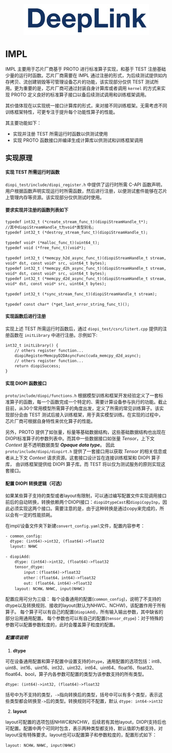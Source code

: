 <div align=center>
<img src="../img/deepLink_logo.png">
</div>


# IMPL

 IMPL 主要用于芯片厂商基于 PROTO 进行标准算子实现，和基于 TEST 注册基础少量的运行时函数。芯片厂商需要在 IMPL 通过注册的形式，为后续测试提供如内存拷贝、流创建销毁等可管理设备芯片的功能，该实现部分仅供 TEST 测试所用。更为重要的是，芯片厂商可通过封装自身计算库或者调用 ``kernel`` 的方式来实现 PROTO 定义良好的标准算子接口以备后续测试调用和训练框架调用。

 其价值体现在以实现统一接口计算库的形式，来对接不同训练框架。无需考虑不同训练框架特性，可更专注于提升每个功能性算子的性能。

其主要功能如下：
 * 实现并注册 TEST 所需运行时函数以供测试使用
 * 实现 PROTO 函数接口并编译生成计算库以供测试和训练框架调用


## **实现原理**

#### 实现 TEST 所需运行时函数

  ```diopi_test/include/diopi_register.h``` 中提供了运行时所需 C-API 函数声明，用户根据函数声明实现运行时所需函数，然后进行注册，以便测试套件能够在芯片上管理内存等资源。该实现部分仅供测试时使用。

#### 要求实现并注册的函数列表如下

  ```
  typedef int32_t (*create_stream_func_t)(diopiStreamHandle_t*);
  //其中diopiStreamHandle_t为void*类型别名;
  typedef int32_t (*destroy_stream_func_t)(diopiStreamHandle_t);

  typedef void* (*malloc_func_t)(uint64_t);
  typedef void (*free_func_t)(void*);

  typedef int32_t (*memcpy_h2d_async_func_t)(diopiStreamHandle_t stream, void* dst, const void* src, uint64_t bytes);
  typedef int32_t (*memcpy_d2h_async_func_t)(diopiStreamHandle_t stream, void* dst, const void* src, uint64_t bytes);
  typedef int32_t (*memcpy_d2d_async_func_t)(diopiStreamHandle_t stream, void* dst, const void* src, uint64_t bytes);

  typedef int32_t (*sync_stream_func_t)(diopiStreamHandle_t stream);

  typedef const char* (*get_last_error_string_func_t)();
  ```
#### 实现函数后进行注册

  实现上述 TEST 所需运行时函数后，通过 `diopi_test/csrc/litert.cpp` 提供的注册函数在 `initLibrary` 中进行注册。示例如下:

  ```
  int32_t initLibrary() {
      // others register function...
      diopiRegisterMemcpyD2DAsyncFunc(cuda_memcpy_d2d_async);
      // others register function...
      return diopiSuccess;
  }
  ```

#### 实现 DIOPI 函数接口

  `proto/include/diopi/functions.h` 根据模型训练和框架开发经验定义了一套标准算子的函数，每一个函数完成一个特定的、需要计算设备参与执行的功能。截止目前，从30个常用模型所需算子的角度出发，定义了所需的常见训练算子。该实现部分会由 TEST 测试后接入训练框架，用于真实模型训练。在实现的过程中，芯片厂商可根据自身特性来优化算子的性能。

  另外，PROTO 提供了如张量，标量等基础数据结构，这些基础数据结构也出现在DIOPI标准算子的参数列表中。而其中一些数据接口如张量 *Tensor*，上下文 *Context* 是不透明数据类型 ***Opaque data type***。 因此 `proto/include/diopi/diopirt.h` 提供了一套接口用以获取 *Tensor* 的相关信息或者从上下文 *Context* 请求资源。这套接口设计旨在连接训练框架和 DIOPI 算子库， 由训练框架提供给 DIOPI 算子库。而 TEST 将以仅为测试服务的原则实现这套接口。

#### 配置 DIOPI 转换逻辑（可选）


  如果某些算子支持的类型或者layout有限制，可以通过编写配置文件实现调用接口前后的自动转换，转换依赖两个DIOPI接口：`diopiDtypeCast`和`diopiCopyInp`，因此必须实现这两个接口。需要注意的是，由于这种转换是通过copy来完成的，所以会有一定的性能损耗。

  在impl/设备文件夹下新建`convert_config.yaml`文件，配置内容参考：
  
  ```
  - common_config:
    dtype: (int64)->int32, (float64)->float32
    layout: NHWC
    
  - diopiAdd:
      dtype: (int64)->int32, (float64)->float32
      tensor_dtype: 
          input：(float64)->float32
          other：(float64，int64)->float32
          out: (float64，int64)->float32
      layout: NCHW，NHWC, input(NHWC)
  ```

  配置应用可分为三级：
  每个设备通用的配置(`common_config`)，说明了不支持的dtype以及转换规则、接收的layout(默认为NHWC、NCHW)，该配置作用于所有算子。
  每个算子可以有自己的配置(`diopiAdd`)，所有输入输出参数，其中缺省的部分沿用通用配置。
  每个参数也可以有自己的配置(`tensor_dtype`)：对于特殊的参数可以配置参数粒度的，此时会覆盖算子粒度的配置。

  ##### **配置项说明**

  1. **dtype**

  可在设备通用配置和算子配置中设置支持的`dtype`，通用配置的选项包括：int8、uint8、int16、uint16、int32、uint32、int64、uint64、float16、float32、float64、bool，算子内各参数可配置的类型为该参数支持的所有类型。
  ```  
  dtype: (int64)->int32, (float64)->float32
  ```
  括号中为不支持的类型，`->`指向转换后的类型，括号中可以有多个类型，表示这些类型都会转换至`->`后的类型。转换规则可不配置，默认 `dtype: int64->int32` 

  2. **layout**

  layout可配置的选项包括NHWC和NCHW，后续若有其他layout，DIOPI支持后也可配置。配置中两个可同时包含，表示两种类型都支持，默认值即为都支持，对layout没有特殊要求。layout也可以配置算子和参数粒度的，配置形式如下：
  ```    
  layout: NCHW，NHWC, input(NHWC)
  ```
